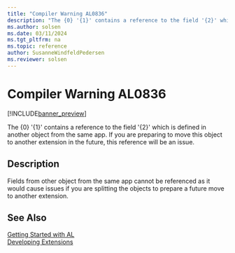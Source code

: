 ```yaml
---
title: "Compiler Warning AL0836"
description: "The {0} '{1}' contains a reference to the field '{2}' which is defined in another object from the same app."
ms.author: solsen
ms.date: 03/11/2024
ms.tgt_pltfrm: na
ms.topic: reference
author: SusanneWindfeldPedersen
ms.reviewer: solsen
---
```

[//]: # (START>DO_NOT_EDIT)
[//]: # (IMPORTANT:Do not edit any of the content between here and the END>DO_NOT_EDIT.)
[//]: # (Any modifications should be made in the .xml files in the ModernDev repo.)
# Compiler Warning AL0836

[!INCLUDE[banner_preview](../includes/banner_preview.md)]

The {0} '{1}' contains a reference to the field '{2}' which is defined in another object from the same app. If you are preparing to move this object to another extension in the future, this reference will be an issue.


## Description
Fields from other object from the same app cannot be referenced as it would cause issues if you are splitting the objects to prepare a future move to another extension.  

[//]: # (IMPORTANT: END>DO_NOT_EDIT)
## See Also  
[Getting Started with AL](../devenv-get-started.md)  
[Developing Extensions](../devenv-dev-overview.md)  